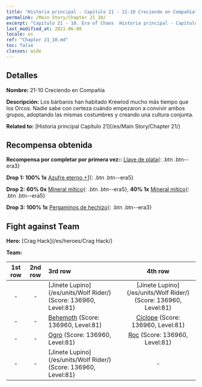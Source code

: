 ```yaml
---
title: "Historia principal - Capítulo 21 - 21-10 Creciendo en Compañía"
permalink: /Main Story/Chapter 21_10/
excerpt: "Capítulo 21 - 10. Era of Chaos  Historia principal - Capítulo 21_10. 21-10 Creciendo en Compañía"
last_modified_at: 2021-06-08
locale: es
ref: "Chapter 21_10.md"
toc: false
classes: wide
---
```


## Detalles

 **Nombre:** 21-10 Creciendo en Compañía

 **Descripción:** Los bárbaros han habitado Krewlod mucho más tiempo que los Orcos. Nadie sabe con certeza cuándo empezaron a convivir ambos grupos, adoptando las mismas costumbres y creando una cultura conjunta.

 **Related to:** [Historia principal Capítulo 21](/es/Main Story/Chapter 21/)

## Recompensa obtenida

 **Recompensa por completar por primera vez::** [Llave de plata](/ItemsES/con_693/){: .btn .btn--era3}

 **Drop 1:** **100% 1x** [Azufre eterno +1](/ItemsES/mat_71/){: .btn .btn--era5}

 **Drop 2:** **60% 0x** [Mineral mítico](/ItemsES/mat_61/){: .btn .btn--era5}, **40% 1x** [Mineral mítico](/ItemsES/mat_61/){: .btn .btn--era5}

 **Drop 3:** **100% 1x** [Pergaminos de hechizo](/ItemsES/con_694/){: .btn .btn--era3}


## Fight against Team
 **Hero:** [Crag Hack](/es/heroes/Crag Hack/)

 **Team:**


  | 1st row | 2nd row | 3rd row | 4th row |
  |:----:|:----:|:----|:----:|
  | - | - | [Jinete Lupino](/es/units/Wolf Rider/) (Score: 136960, Level:81)  | [Jinete Lupino](/es/units/Wolf Rider/) (Score: 136960, Level:81)  |
  | - | - | [Behemoth](/es/units/Behemoth/) (Score: 136960, Level:81)  | [Cíclope](/es/units/Cyclops/) (Score: 136960, Level:81)  |
  | - | - | [Ogro](/es/units/Ogre/) (Score: 136960, Level:81)  | [Roc](/es/units/Roc/) (Score: 136960, Level:81)  |
  | - | - | [Jinete Lupino](/es/units/Wolf Rider/) (Score: 136960, Level:81)  | - |



